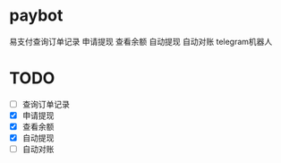 # paybot
易支付查询订单记录 申请提现 查看余额 自动提现 自动对账 telegram机器人

# TODO
- [ ] 查询订单记录
- [x] 申请提现
- [x] 查看余额
- [x] 自动提现
- [ ] 自动对账